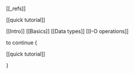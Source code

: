 




[[_refs]]



[[quick tutorial]]



[[Intro]]
[[Basics]]
[[Data types]]
[[I-O operations]]



to continue {

[[quick tutorial]]

}




